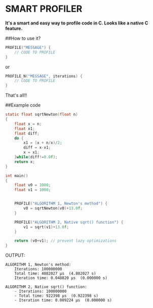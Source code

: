 SMART PROFILER
====
**It's a smart and easy way to profile code in C. Looks like a native C feature.**

##How to use it?
```c
PROFILE("MESSAGE") {
	// CODE TO PROFILE
}
```
or

```c
PROFILE_N("MESSAGE", iterations) {
	// CODE TO PROFILE
}
```

That's all!!


##Example code

```c
static float sqrtNewton(float n)
{    
	float x = n;
	float x1;
	float diff;
    do {
		x1 = (x + n/x)/2;
		diff = x-x1;
		x = x1;
    }while(diff!=0.0f);
	return x;
}

int main()
{
	float v0 = 1000;
	float v1 = 1000;


	PROFILE("ALGORITHM 1, Newton's method") {
		v0 = sqrtNewton(v0)+13.0f;
	}

	PROFILE("ALGORITHM 2, Native sqrt() function") {
		v1 = sqrt(v1)+13.0f;
	}

    return (v0+v1); // prevent lazy optimizations
}
```

OUTPUT:

```
ALGORITHM 1, Newton's method:
	Iterations: 100000000
	Total time: 4882027 μs  (4.882027 s)
	Iteration time: 0.048820 μs  (0.000000 s)
	
ALGORITHM 2, Native sqrt() function:
	- Iterations: 100000000
	- Total time: 922398 μs  (0.922398 s)
	- Iteration time: 0.009224 μs  (0.000000 s)
```